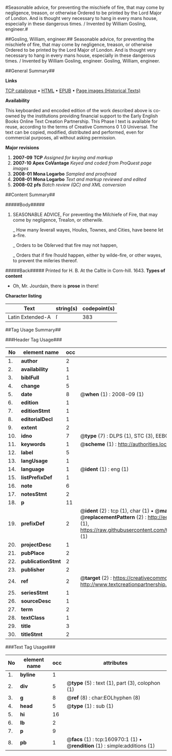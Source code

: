 #Seasonable advice, for preventing the mischiefe of fire, that may come by negligence, treason, or otherwise Ordered to be printed by the Lord Major of London. And is thought very necessary to hang in every mans house, especially in these dangerous times. / Invented by William Gosling, engineer.#

##Gosling, William, engineer.##
Seasonable advice, for preventing the mischiefe of fire, that may come by negligence, treason, or otherwise Ordered to be printed by the Lord Major of London. And is thought very necessary to hang in every mans house, especially in these dangerous times. / Invented by William Gosling, engineer.
Gosling, William, engineer.

##General Summary##

**Links**

[TCP catalogue](http://www.ota.ox.ac.uk/tcp/)  • 
[HTML](http://tei.it.ox.ac.uk/tcp/Texts-HTML/free/A85/A85463.html)  • 
[EPUB](http://tei.it.ox.ac.uk/tcp/Texts-EPUB/free/A85/A85463.epub) • 
[Page images (Historical Texts)](https://data.historicaltexts.jisc.ac.uk/view?pubId=eebo-99871207e&pageId=eebo-99871207e-160970-1)

**Availability**

This keyboarded and encoded edition of the
	       work described above is co-owned by the institutions
	       providing financial support to the Early English Books
	       Online Text Creation Partnership. This Phase I text is
	       available for reuse, according to the terms of Creative
	       Commons 0 1.0 Universal. The text can be copied,
	       modified, distributed and performed, even for
	       commercial purposes, all without asking permission.

**Major revisions**

1. __2007-09__ __TCP__ *Assigned for keying and markup*
1. __2007-10__ __Apex CoVantage__ *Keyed and coded from ProQuest page images*
1. __2008-01__ __Mona Logarbo__ *Sampled and proofread*
1. __2008-01__ __Mona Logarbo__ *Text and markup reviewed and edited*
1. __2008-02__ __pfs__ *Batch review (QC) and XML conversion*

##Content Summary##

#####Body#####

1. SEASONABLE ADVICE, For preventing the Miſchiefe of Fire, that may come by negligence, Treaſon, or otherwiſe.

    _ How many ſeverall wayes, Houſes, Townes, and Cities, have beene ſet a-fire.

    _ Orders to be Obſerved that fire may not happen,

    _ Orders that if fire ſhould happen, either by wilde-fire, or other wayes, to prevent the miſeries thereof.

#####Back#####
Printed for H. B. At the Caſtle in Corn-hill. 1643.
**Types of content**

  * Oh, Mr. Jourdain, there is **prose** in there!

**Character listing**


|Text|string(s)|codepoint(s)|
|---|---|---|
|Latin Extended-A|ſ|383|

##Tag Usage Summary##

###Header Tag Usage###

|No|element name|occ|attributes|
|---|---|---|---|
|1.|__author__|2||
|2.|__availability__|1||
|3.|__biblFull__|1||
|4.|__change__|5||
|5.|__date__|8| @__when__ (1) : 2008-09 (1)|
|6.|__edition__|1||
|7.|__editionStmt__|1||
|8.|__editorialDecl__|1||
|9.|__extent__|2||
|10.|__idno__|7| @__type__ (7) : DLPS (1), STC (3), EEBO-CITATION (1), PROQUEST (1), VID (1)|
|11.|__keywords__|1| @__scheme__ (1) : http://authorities.loc.gov/ (1)|
|12.|__label__|5||
|13.|__langUsage__|1||
|14.|__language__|1| @__ident__ (1) : eng (1)|
|15.|__listPrefixDef__|1||
|16.|__note__|6||
|17.|__notesStmt__|2||
|18.|__p__|11||
|19.|__prefixDef__|2| @__ident__ (2) : tcp (1), char (1)  •  @__matchPattern__ (2) : ([0-9\-]+):([0-9IVX]+) (1), (.+) (1)  •  @__replacementPattern__ (2) : http://eebo.chadwyck.com/downloadtiff?vid=$1&page=$2 (1), https://raw.githubusercontent.com/textcreationpartnership/Texts/master/tcpchars.xml#$1 (1)|
|20.|__projectDesc__|1||
|21.|__pubPlace__|2||
|22.|__publicationStmt__|2||
|23.|__publisher__|2||
|24.|__ref__|2| @__target__ (2) : https://creativecommons.org/publicdomain/zero/1.0/ (1), http://www.textcreationpartnership.org/docs/. (1)|
|25.|__seriesStmt__|1||
|26.|__sourceDesc__|1||
|27.|__term__|2||
|28.|__textClass__|1||
|29.|__title__|3||
|30.|__titleStmt__|2||


###Text Tag Usage###

|No|element name|occ|attributes|
|---|---|---|---|
|1.|__byline__|1||
|2.|__div__|5| @__type__ (5) : text (1), part (3), colophon (1)|
|3.|__g__|8| @__ref__ (8) : char:EOLhyphen (8)|
|4.|__head__|5| @__type__ (1) : sub (1)|
|5.|__hi__|16||
|6.|__lb__|2||
|7.|__p__|9||
|8.|__pb__|1| @__facs__ (1) : tcp:160970:1 (1)  •  @__rendition__ (1) : simple:additions (1)|
